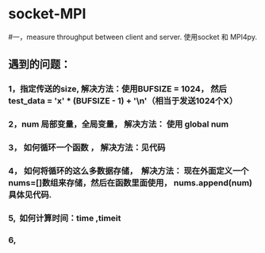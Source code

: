# socket-MPI

#一，measure throughput between client and server. 使用socket 和 MPI4py.
## 遇到的问题：
### 1，指定传送的size, 解决方法：使用BUFSIZE = 1024， 然后 test_data = 'x' * (BUFSIZE - 1) + '\n'（相当于发送1024个X）
### 2，num 局部变量，全局变量， 解决方法： 使用 global num
### 3， 如何循环一个函数 ， 解决方法：见代码
### 4， 如何将循环的这么多数据存储，  解决方法： 现在外面定义一个nums=[]数组来存储，然后在函数里面使用， nums.append(num)  具体见代码.
### 5,  如何计算时间：time ,timeit
### 6,  


